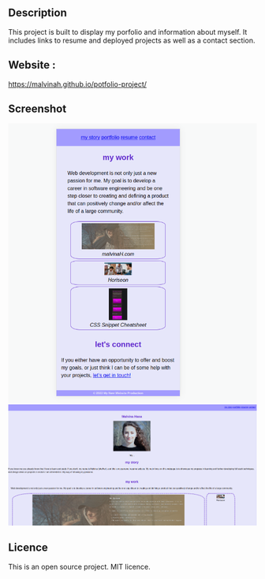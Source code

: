 ## Description

This project is built to display my porfolio and information about myself. It includes links to resume and deployed projects as well as a contact section.

## Website :

https://malvinah.github.io/potfolio-project/

## Screenshot

![First half of the webpage](./asset/img/portfolio-project1.png?raw=true "Malvina's webpage 1")
![Second half of the webpage](./asset/img/portfolio-project2.png?raw=true "Malvina's webpage 2")

 
## Licence

This is an open source project. MIT licence.